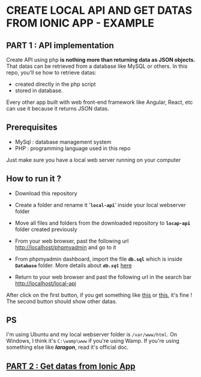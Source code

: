 # CREATE LOCAL API AND GET DATAS FROM IONIC APP - EXAMPLE

## PART 1 : API implementation
Create API using php **is nothing more than returning data as JSON objects.**
That datas can be retrieved from a database like MySQL or others.
In this repo, you'll se how to retrieve datas:
- created directly in the php script
- stored in database.

Every other app built with web front-end framework like Angular, React, etc can use it because it returns JSON datas. 
## Prerequisites
- MySql : database management system
- PHP : programming language used in this repo

Just make sure you have a local web server running on your computer

## How to run it ?
- Download this repository
- Create a folder and rename it '**`local-api`**' inside your local webserver folder
- Move all files and folders from the downloaded repository to **`locap-api`** folder created previously
- From your web browser, past the following url [http://localhost/phpmyadmin](http://localhost/phpmyadmin)  and go to it
- From phpmyadmin dashboard, import the file **`db.sql`** which is inside **`Database`** folder. More details about **_`db.sql`_** [here](Database/README.md)

- Return to your web browser and past the following url in the search bar [http://localhost/local-api](http://localhost/local-api)

After click on the first button, if you get something like [this](screenshots/simple.png) or [this](screenshots/with-json-viewer.png), it's fine ! The second button should show other datas.

## PS 
I'm using Ubuntu and my local webserver folder is `/var/www/html`. On Windows, I think it's `C:\wamp\www` if you're using Wamp.
If you're using something else like **_laragon_**, read it's official doc.

## [PART 2 : Get datas from Ionic App](https://github.com/david95thinkcode/Simple-Ionic-UseLocalApi)